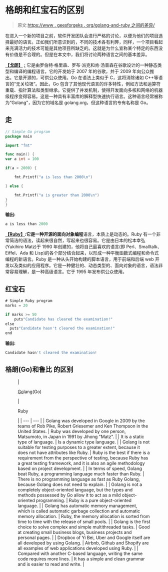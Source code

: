 # 格朗和红宝石的区别

> 原文:[https://www . geesforgeks . org/golang-and-ruby 之间的差异/](https://www.geeksforgeeks.org/difference-between-golang-and-ruby/)

在进入一个新的项目之前，软件开发团队会进行严格的讨论，以便为他们的项目选择最好的语言。正如我们所意识到的，不同的技术各有利弊，同样，一个项目看起来充满活力的技术可能是其他项目所缺乏的。这就是为什么宣称某个特定的东西没有价值是不合理的。但是在本文中，我们将讨论两种语言之间的基本差异。

[**【戈朗】**](https://www.geeksforgeeks.org/golang/) **<u>:</u>** 它是由罗伯特·格里森、罗布·派克和肯·汤普森在谷歌设计的一种静态类型和编译的编程语言。它的开发始于 2007 年的谷歌，并于 2009 年向公众推出。它是开源的，可供公众使用。Go 在语法上类似于 C，这将消除诸如 C++等语言的“无关垃圾”。因此，Go 包含了其他现代语言的许多特性，例如方法和运算符重载、指针算法和类型继承。它提供了并发机制，使得开发面向多核和网络的机器级程序变得容易。这是一种具有丰富库的解释型快速执行语言。这种语言经常被称为“Golang”，因为它的域名是 golang.org，但这种语言的专有名称是 Go。

## 走

```go
// Simple Go program 
package main 

import "fmt"

func main() { 
var a int = 100

if(a < 2000) { 

    fmt.Printf("a is less than 2000\n") 

} else { 

    fmt.Printf("a is greater than 2000\n") 
} 
} 
```

**输出:**

```go
a is less than 2000

```

[**【Ruby】**](https://www.geeksforgeeks.org/ruby-programming-language/)**:**它是一种开源的**面向对象编程**语言，本质上是动态的。Ruby 有一个非常简洁的语法，读起来很自然，写起来也很容易。它是由日本的松本幸弘(Yukihiro Matz)于 1990 年创建的，他将自己最喜欢的语言(即 Perl、Smalltalk、Eiffel、Ada 和 Lisp)的各个部分结合起来，以形成一种平衡函数式编程和命令式编程的新语言。Ruby 是一种从头开始构建的脚本语言，用于前端和后端 web 开发以及类似的应用程序。它是一种健壮的、动态类型的、面向对象的语言，语法非常容易理解，是一种高级语言。它于 1995 年发布供公众使用。

## 红宝石

```go
# Simple Ruby program
marks = 20

if marks >= 50
    puts"Candidate has cleared the examination!"
else 
  puts"Candidate hasn't cleared the examination!"
end
```

**输出:**

```go
Candidate hasn't cleared the examination!

```

## **格朗(Go)和鲁比** 的区别

<figure class="table">

| 

<u>Go</u>lang(Go)

 | 

Ruby

 |
| --- | --- |
| Golang was developed in Google in 2009 by the teams of Rob Pike, Robert Griesemer and Ken Thompson in the United States. | Ruby was developed by one person, Matsumoto, in Japan in 1991 by Jihong "Matz". |
| It is a static type of language. | Is a dynamic type language. |
| Golang is not suitable for testing purposes to a greater extent, because it does not have attributes like Ruby. | Ruby is the best if there is a requirement from the perspective of testing, because Ruby has a great testing framework, and it is also an agile methodology based on project development. |
| In terms of speed, Golang beat Ruby, a programming language much faster than Ruby. | There is no programming language as fast as Ruby Golang, because Golang does not need to explain. |
| Golang is not a completely object-oriented language, but the types and methods possessed by Go allow it to act as a mild object-oriented programming. | Ruby is a pure object-oriented language. |
| Golang has automatic memory management, which is called automatic garbage collection and automatic memory allocation. | Ruby, the memory allocation is sorted from time to time with the release of small pools. |
| Golang is the first choice to solve complex and simple multithreaded tasks. | Good at creating small business blogs, business projects and personal pages. |
| Dropbox of Yi Bei, Uber and Google itself are all developed by using Golang. | Airbnb, Github and Shopify are all examples of web applications developed using Ruby. |
| Compared with another C-based language, writing the same code requires more lines. | It has a simple and clean grammar and is easier to read and write. |

</figure>